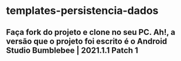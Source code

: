 # templates-persistencia-dados

## Faça fork do projeto e clone no seu PC. Ah!, a versão que o projeto foi escrito é o Android Studio Bumblebee | 2021.1.1 Patch 1
